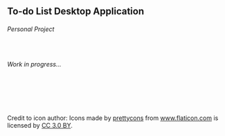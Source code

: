 ## To-do List Desktop Application
###### Personal Project
&nbsp;&nbsp;&nbsp;

*Work in progress...*

&nbsp;&nbsp;&nbsp;

&nbsp;&nbsp;&nbsp;

&nbsp;&nbsp;&nbsp;

Credit to icon author: Icons made by <a href="https://www.flaticon.com/authors/prettycons" title="prettycons">prettycons</a> from <a href="https://www.flaticon.com/" title="Flaticon">www.flaticon.com</a> is licensed by <a href="http://creativecommons.org/licenses/by/3.0/" title="Creative Commons BY 3.0" target="_blank">CC 3.0 BY</a>.
